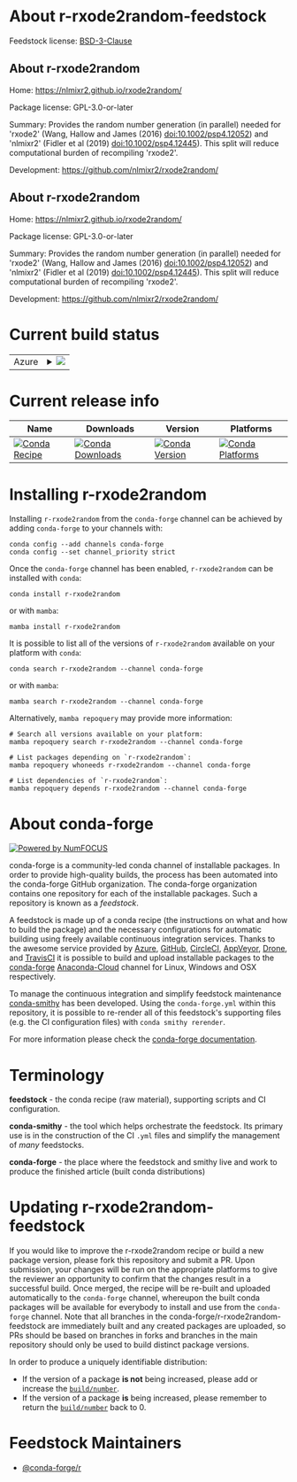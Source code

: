 About r-rxode2random-feedstock
==============================

Feedstock license: [BSD-3-Clause](https://github.com/conda-forge/r-rxode2random-feedstock/blob/main/LICENSE.txt)


About r-rxode2random
--------------------

Home: https://nlmixr2.github.io/rxode2random/

Package license: GPL-3.0-or-later

Summary: Provides the random number generation (in parallel) needed for 'rxode2' (Wang, Hallow and  James (2016) <doi:10.1002/psp4.12052>) and 'nlmixr2' (Fidler et al (2019) <doi:10.1002/psp4.12445>). This split will reduce computational burden of recompiling 'rxode2'.

Development: https://github.com/nlmixr2/rxode2random/

About r-rxode2random
--------------------

Home: https://nlmixr2.github.io/rxode2random/

Package license: GPL-3.0-or-later

Summary: Provides the random number generation (in parallel) needed for 'rxode2' (Wang, Hallow and  James (2016) <doi:10.1002/psp4.12052>) and 'nlmixr2' (Fidler et al (2019) <doi:10.1002/psp4.12445>). This split will reduce computational burden of recompiling 'rxode2'.

Development: https://github.com/nlmixr2/rxode2random/

Current build status
====================


<table>
    
  <tr>
    <td>Azure</td>
    <td>
      <details>
        <summary>
          <a href="https://dev.azure.com/conda-forge/feedstock-builds/_build/latest?definitionId=20526&branchName=main">
            <img src="https://dev.azure.com/conda-forge/feedstock-builds/_apis/build/status/r-rxode2random-feedstock?branchName=main">
          </a>
        </summary>
        <table>
          <thead><tr><th>Variant</th><th>Status</th></tr></thead>
          <tbody><tr>
              <td>linux_64_r_base4.2</td>
              <td>
                <a href="https://dev.azure.com/conda-forge/feedstock-builds/_build/latest?definitionId=20526&branchName=main">
                  <img src="https://dev.azure.com/conda-forge/feedstock-builds/_apis/build/status/r-rxode2random-feedstock?branchName=main&jobName=linux&configuration=linux%20linux_64_r_base4.2" alt="variant">
                </a>
              </td>
            </tr><tr>
              <td>linux_64_r_base4.3</td>
              <td>
                <a href="https://dev.azure.com/conda-forge/feedstock-builds/_build/latest?definitionId=20526&branchName=main">
                  <img src="https://dev.azure.com/conda-forge/feedstock-builds/_apis/build/status/r-rxode2random-feedstock?branchName=main&jobName=linux&configuration=linux%20linux_64_r_base4.3" alt="variant">
                </a>
              </td>
            </tr><tr>
              <td>osx_64_r_base4.2</td>
              <td>
                <a href="https://dev.azure.com/conda-forge/feedstock-builds/_build/latest?definitionId=20526&branchName=main">
                  <img src="https://dev.azure.com/conda-forge/feedstock-builds/_apis/build/status/r-rxode2random-feedstock?branchName=main&jobName=osx&configuration=osx%20osx_64_r_base4.2" alt="variant">
                </a>
              </td>
            </tr><tr>
              <td>osx_64_r_base4.3</td>
              <td>
                <a href="https://dev.azure.com/conda-forge/feedstock-builds/_build/latest?definitionId=20526&branchName=main">
                  <img src="https://dev.azure.com/conda-forge/feedstock-builds/_apis/build/status/r-rxode2random-feedstock?branchName=main&jobName=osx&configuration=osx%20osx_64_r_base4.3" alt="variant">
                </a>
              </td>
            </tr><tr>
              <td>win_64</td>
              <td>
                <a href="https://dev.azure.com/conda-forge/feedstock-builds/_build/latest?definitionId=20526&branchName=main">
                  <img src="https://dev.azure.com/conda-forge/feedstock-builds/_apis/build/status/r-rxode2random-feedstock?branchName=main&jobName=win&configuration=win%20win_64_" alt="variant">
                </a>
              </td>
            </tr>
          </tbody>
        </table>
      </details>
    </td>
  </tr>
</table>

Current release info
====================

| Name | Downloads | Version | Platforms |
| --- | --- | --- | --- |
| [![Conda Recipe](https://img.shields.io/badge/recipe-r--rxode2random-green.svg)](https://anaconda.org/conda-forge/r-rxode2random) | [![Conda Downloads](https://img.shields.io/conda/dn/conda-forge/r-rxode2random.svg)](https://anaconda.org/conda-forge/r-rxode2random) | [![Conda Version](https://img.shields.io/conda/vn/conda-forge/r-rxode2random.svg)](https://anaconda.org/conda-forge/r-rxode2random) | [![Conda Platforms](https://img.shields.io/conda/pn/conda-forge/r-rxode2random.svg)](https://anaconda.org/conda-forge/r-rxode2random) |

Installing r-rxode2random
=========================

Installing `r-rxode2random` from the `conda-forge` channel can be achieved by adding `conda-forge` to your channels with:

```
conda config --add channels conda-forge
conda config --set channel_priority strict
```

Once the `conda-forge` channel has been enabled, `r-rxode2random` can be installed with `conda`:

```
conda install r-rxode2random
```

or with `mamba`:

```
mamba install r-rxode2random
```

It is possible to list all of the versions of `r-rxode2random` available on your platform with `conda`:

```
conda search r-rxode2random --channel conda-forge
```

or with `mamba`:

```
mamba search r-rxode2random --channel conda-forge
```

Alternatively, `mamba repoquery` may provide more information:

```
# Search all versions available on your platform:
mamba repoquery search r-rxode2random --channel conda-forge

# List packages depending on `r-rxode2random`:
mamba repoquery whoneeds r-rxode2random --channel conda-forge

# List dependencies of `r-rxode2random`:
mamba repoquery depends r-rxode2random --channel conda-forge
```


About conda-forge
=================

[![Powered by
NumFOCUS](https://img.shields.io/badge/powered%20by-NumFOCUS-orange.svg?style=flat&colorA=E1523D&colorB=007D8A)](https://numfocus.org)

conda-forge is a community-led conda channel of installable packages.
In order to provide high-quality builds, the process has been automated into the
conda-forge GitHub organization. The conda-forge organization contains one repository
for each of the installable packages. Such a repository is known as a *feedstock*.

A feedstock is made up of a conda recipe (the instructions on what and how to build
the package) and the necessary configurations for automatic building using freely
available continuous integration services. Thanks to the awesome service provided by
[Azure](https://azure.microsoft.com/en-us/services/devops/), [GitHub](https://github.com/),
[CircleCI](https://circleci.com/), [AppVeyor](https://www.appveyor.com/),
[Drone](https://cloud.drone.io/welcome), and [TravisCI](https://travis-ci.com/)
it is possible to build and upload installable packages to the
[conda-forge](https://anaconda.org/conda-forge) [Anaconda-Cloud](https://anaconda.org/)
channel for Linux, Windows and OSX respectively.

To manage the continuous integration and simplify feedstock maintenance
[conda-smithy](https://github.com/conda-forge/conda-smithy) has been developed.
Using the ``conda-forge.yml`` within this repository, it is possible to re-render all of
this feedstock's supporting files (e.g. the CI configuration files) with ``conda smithy rerender``.

For more information please check the [conda-forge documentation](https://conda-forge.org/docs/).

Terminology
===========

**feedstock** - the conda recipe (raw material), supporting scripts and CI configuration.

**conda-smithy** - the tool which helps orchestrate the feedstock.
                   Its primary use is in the construction of the CI ``.yml`` files
                   and simplify the management of *many* feedstocks.

**conda-forge** - the place where the feedstock and smithy live and work to
                  produce the finished article (built conda distributions)


Updating r-rxode2random-feedstock
=================================

If you would like to improve the r-rxode2random recipe or build a new
package version, please fork this repository and submit a PR. Upon submission,
your changes will be run on the appropriate platforms to give the reviewer an
opportunity to confirm that the changes result in a successful build. Once
merged, the recipe will be re-built and uploaded automatically to the
`conda-forge` channel, whereupon the built conda packages will be available for
everybody to install and use from the `conda-forge` channel.
Note that all branches in the conda-forge/r-rxode2random-feedstock are
immediately built and any created packages are uploaded, so PRs should be based
on branches in forks and branches in the main repository should only be used to
build distinct package versions.

In order to produce a uniquely identifiable distribution:
 * If the version of a package **is not** being increased, please add or increase
   the [``build/number``](https://docs.conda.io/projects/conda-build/en/latest/resources/define-metadata.html#build-number-and-string).
 * If the version of a package **is** being increased, please remember to return
   the [``build/number``](https://docs.conda.io/projects/conda-build/en/latest/resources/define-metadata.html#build-number-and-string)
   back to 0.

Feedstock Maintainers
=====================

* [@conda-forge/r](https://github.com/conda-forge/r/)

